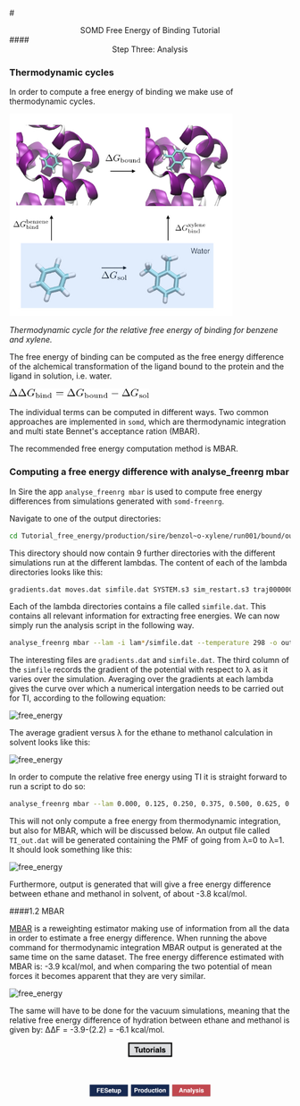 #<center>SOMD Free Energy of Binding Tutorial</center>
####<center>Step Three: Analysis </center>


### Thermodynamic cycles
In order to compute a free energy of binding we make use of thermodynamic cycles. 

<img src="Data/Therm_cycle.jpeg" alt="free_energy" style="width: 400px;  min-width: 50px;" />

*Thermodynamic cycle for the relative free energy of binding for benzene and xylene.*

The free energy of binding can be computed as the free energy difference of the alchemical transformation of the ligand bound to the protein and the ligand in solution, i.e. water. 

<img src="Data/BindingG.png" alt="free_energy" style="width: 250px;  min-width: 50px;" />

The individual terms can be computed in different ways. Two common approaches are implemented in `somd`, which are thermodynamic integration and multi state Bennet's acceptance ration (MBAR). 

The recommended free energy computation method is MBAR.

### Computing a free energy difference with analyse_freenrg mbar

In Sire the app `analyse_freenrg mbar` is used to compute free energy differences from simulations generated with `somd-freenrg`.

Navigate to one of the output directories:

```bash
cd Tutorial_free_energy/production/sire/benzol~o-xylene/run001/bound/output
```

This directory should now contain 9 further directories with the different simulations run at the different lambdas. The content of each of the lambda directories looks like this:
```bash
gradients.dat moves.dat simfile.dat SYSTEM.s3 sim_restart.s3 traj000000001.dcd
```
Each of the lambda directories contains a file called `simfile.dat`. This contains all relevant information for extracting free energies. 
We can now simply run the analysis script in the following way. 

```bash 
analyse_freenrg mbar --lam -i lam*/simfile.dat --temperature 298 -o out.dat --subsampling --overlap
```

The interesting files are `gradients.dat` and `simfile.dat`. The third column of the `simfile` records the gradient of the potential with respect to λ as it varies over the simulation. Averaging over the gradients at each lambda gives the curve over which a numerical intergation needs to be carried out for TI, according to the following equation:

<img src="Data/Free_en.jpg" alt="free_energy" style="width: 150px;  min-width: 50px;" />

The average gradient versus λ for the ethane to methanol calculation in solvent looks like this:

<img src="Data/gradient.jpg" alt="free_energy" style="width: 450px;  min-width: 50px;" />

In order to compute the relative free energy using TI it is straight forward to run a script to do so:

```bash
analyse_freenrg mbar --lam 0.000, 0.125, 0.250, 0.375, 0.500, 0.625, 0.750, 0.875, 1.000 -i lam*/simfile.dat --temperature 298 --subsampling timeseries -o out.dat
```
This will not only compute a free energy from thermodynamic integration, but also for MBAR, which will be discussed below. An output file called `TI_out.dat` will be generated containing the PMF of going from λ=0 to λ=1. 
It should look something like this:

<img src="Data/pmf.jpg" alt="free_energy" style="width: 450px;  min-width: 50px;" />

Furthermore, output is generated that will give a free energy difference between ethane and methanol in solvent, of about -3.8 kcal/mol. 

####1.2 MBAR

[MBAR](https://www.ncbi.nlm.nih.gov/pmc/articles/PMC2671659/) is a reweighting estimator making use of information from all the data in order to estimate a free energy difference. When running the above command for thermodynamic integration MBAR output is generated at the same time on the same dataset. The free energy difference estimated with MBAR is: -3.9 kcal/mol, and when comparing the two potential of mean forces it becomes apparent that they are very similar. 

<img src="Data/both_pmf.jpg" alt="free_energy" style="width: 450px;  min-width: 50px;" />

The same will have to be done for the vacuum simulations, meaning that the relative free energy difference of hydration between ethane and methanol is given by:
ΔΔF = -3.9-(2.2) = -6.1 kcal/mol. 





<center> <a href="../README.html"> <img src="Buttons/Tutorials.jpg" alt="Next" style="width: 80px;  min-width: 50px;" /></a> </center>

&nbsp;
&nbsp;
&nbsp;
<center>
<a href="FESetup.md"><img src="Buttons/FEsetup_b.jpg" alt="Fesetup" style="width: 70px;  min-width: 50px;" /></a> 
<a href="Production.md"><img src="Buttons/Production_b.jpg" alt="Production" style="width: 70px;  min-width: 50px;"/></a> 
<a href="Analysis.md"><img src="Buttons/Analysis_r.jpg" alt="Analysis" style="width: 70px;  min-width: 50px;" /></a>
</center>
